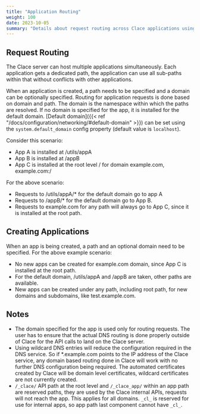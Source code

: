 ```yaml
---
title: "Application Routing"
weight: 100
date: 2023-10-05
summary: "Details about request routing across Clace applications using path and domain"
---
```


## Request Routing

The Clace server can host multiple applications simultaneously. Each application gets a dedicated path, the application can use all sub-paths within that without conflicts with other applications.

When an application is created, a path needs to be specified and a domain can be optionally specified. Routing for application requests is done based on domain and path. The domain is the namespace within which the paths are resolved. If no domain is specified for the app, it is installed for the default domain. [Default domain]({{< ref "/docs/configuration/networking/#default-domain" >}}) can be set using the `system.default_domain` config property (default value is `localhost`).

Consider this scenario:

- App A is installed at /utils/appA
- App B is installed at /appB
- App C is installed at the root level / for domain example.com, example.com:/

For the above scenario:

- Requests to /utils/appA/\* for the default domain go to app A
- Requests to /appB/\* for the default domain go to App B.
- Requests to example.com for any path will always go to App C, since it is installed at the root path.

## Creating Applications

When an app is being created, a path and an optional domain need to be specified. For the above example scenario:

- No new apps can be created for example.com domain, since App C is installed at the root path.
- For the default domain, /utils/appA and /appB are taken, other paths are available.
- New apps can be created under any path, including root path, for new domains and subdomains, like test.example.com.

## Notes

- The domain specified for the app is used only for routing requests. The user has to ensure that the actual DNS routing is done properly outside of Clace for the API calls to land on the Clace server.
- Using wildcard DNS entries will reduce the configuration required in the DNS service. So if \*.example.com points to the IP address of the Clace service, any domain based routing done in Clace will work with no further DNS configuration being required. The automated certificates created by Clace will be domain level certificates, wildcard certificates are not currently created.
- `/_clace/` API path at the root level and `/_clace_app/` within an app path are reserved paths, they are used by the Clace internal APIs, requests will not reach the app. This applies for all domains. `_cl_` is reserved for use for internal apps, so app path last component cannot have `_cl_`.
